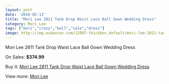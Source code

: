 ```yaml
---
layout: post
date: '2018-02-13'
title: "Mori Lee 2811 Tank Drop Waist Lace Ball Gown Wedding Dress"
category: Mori Lee
tags: ["mori","crazy","ball","sale","dress"]
image: http://img.eudances.com/12987-thickbox_default/mori-lee-2811-tank-drop-waist-lace-ball-gown-wedding-dress.jpg
---
```

Mori Lee 2811 Tank Drop Waist Lace Ball Gown Wedding Dress

On Sales: **$374.99**
<a href="https://www.eudances.com/en/mori-lee/3952-mori-lee-2811-tank-drop-waist-lace-ball-gown-wedding-dress.html"><amp-img layout="responsive" width="600" height="600" src="//img.eudances.com/12987-thickbox_default/mori-lee-2811-tank-drop-waist-lace-ball-gown-wedding-dress.jpg" alt="Mori Lee 2811 Tank Drop Waist Lace Ball Gown Wedding Dress 0" /></a>
<a href="https://www.eudances.com/en/mori-lee/3952-mori-lee-2811-tank-drop-waist-lace-ball-gown-wedding-dress.html"><amp-img layout="responsive" width="600" height="600" src="//img.eudances.com/12992-thickbox_default/mori-lee-2811-tank-drop-waist-lace-ball-gown-wedding-dress.jpg" alt="Mori Lee 2811 Tank Drop Waist Lace Ball Gown Wedding Dress 1" /></a>
<a href="https://www.eudances.com/en/mori-lee/3952-mori-lee-2811-tank-drop-waist-lace-ball-gown-wedding-dress.html"><amp-img layout="responsive" width="600" height="600" src="//img.eudances.com/12991-thickbox_default/mori-lee-2811-tank-drop-waist-lace-ball-gown-wedding-dress.jpg" alt="Mori Lee 2811 Tank Drop Waist Lace Ball Gown Wedding Dress 2" /></a>
<a href="https://www.eudances.com/en/mori-lee/3952-mori-lee-2811-tank-drop-waist-lace-ball-gown-wedding-dress.html"><amp-img layout="responsive" width="600" height="600" src="//img.eudances.com/12990-thickbox_default/mori-lee-2811-tank-drop-waist-lace-ball-gown-wedding-dress.jpg" alt="Mori Lee 2811 Tank Drop Waist Lace Ball Gown Wedding Dress 3" /></a>
<a href="https://www.eudances.com/en/mori-lee/3952-mori-lee-2811-tank-drop-waist-lace-ball-gown-wedding-dress.html"><amp-img layout="responsive" width="600" height="600" src="//img.eudances.com/12989-thickbox_default/mori-lee-2811-tank-drop-waist-lace-ball-gown-wedding-dress.jpg" alt="Mori Lee 2811 Tank Drop Waist Lace Ball Gown Wedding Dress 4" /></a>
<a href="https://www.eudances.com/en/mori-lee/3952-mori-lee-2811-tank-drop-waist-lace-ball-gown-wedding-dress.html"><amp-img layout="responsive" width="600" height="600" src="//img.eudances.com/12988-thickbox_default/mori-lee-2811-tank-drop-waist-lace-ball-gown-wedding-dress.jpg" alt="Mori Lee 2811 Tank Drop Waist Lace Ball Gown Wedding Dress 5" /></a>

Buy it: [Mori Lee 2811 Tank Drop Waist Lace Ball Gown Wedding Dress](https://www.eudances.com/en/mori-lee/3952-mori-lee-2811-tank-drop-waist-lace-ball-gown-wedding-dress.html "Mori Lee 2811 Tank Drop Waist Lace Ball Gown Wedding Dress")

View more: [Mori Lee](https://www.eudances.com/en/9-mori-lee "Mori Lee")